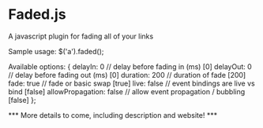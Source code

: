 Faded.js
========

A javascript plugin for fading all of your links


Sample usage: $('a').faded();

Available options: {
	delayIn: 0					// delay before fading in (ms)			[0]
	delayOut: 0					// delay before fading out (ms)			[0]
	duration: 200				// duration of fade						[200]
	fade: true					// fade or basic swap 					[true]
	live: false					// event bindings are live vs bind 		[false]
	allowPropagation: false		// allow event propagation / bubbling 	[false]
};



*** More details to come, including description and website! ***
